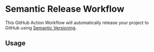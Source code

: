 # Semantic Release Workflow

This GitHub Action Workflow will automatically release your project to GitHub using [Semantic Versioning](https://semver.org/).

## Usage
